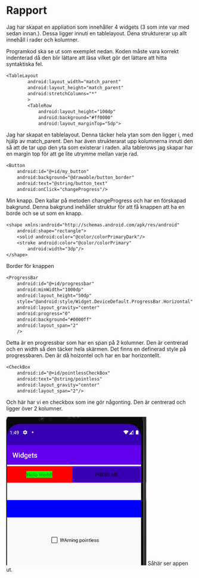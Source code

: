 
# Rapport

Jag har skapat en appliation som innehåller 4 widgets (3 som inte var med sedan innan.).
Dessa ligger innuti en tablelayout. Dena strukturerar up allt innehåll i rader och kolumner.

Programkod ska se ut som exemplet nedan. Koden måste vara korrekt indenterad då den blir lättare att läsa vilket gör det lättare att hitta syntaktiska fel.

```
<TableLayout
        android:layout_width="match_parent"
        android:layout_height="match_parent"
        android:stretchColumns="*"
        >
        <TableRow
            android:layout_height="100dp"
            android:background="#ff0000"
            android:layout_marginTop="5dp">
```
Jag har skapat en tablelayout. Denna täcker hela ytan som den ligger i, med hjälp av match_parent.
Den har även strukterarat upp kolumnerna innuti den så att de tar upp den yta som existerar i raden.
alla tablerows jag skapar har en margin top för att ge lite utrymme mellan varje rad.

```
<Button
    android:id="@+id/my_button"
    android:background="@drawable/button_border"
    android:text="@string/button_text"
    android:onClick="changeProgress"/>
```
Min knapp. Den kallar på metoden changeProgress och har en förskapad bakgrund. 
Denna bakgrund inehåller struktur för att få knappen att ha en borde och se ut som en knapp.
```
<shape xmlns:android="http://schemas.android.com/apk/res/android"
    android:shape="rectangle">
    <solid android:color="@color/colorPrimaryDark"/>
    <stroke android:color="@color/colorPrimary"
        android:width="3dp"/>
</shape>
```
Border för knappen

```
<ProgressBar
    android:id="@+id/progressbar"
    android:minWidth="1000dp"
    android:layout_height="50dp"
    style="@android:style/Widget.DeviceDefault.ProgressBar.Horizontal"
    android:layout_gravity="center"
    android:progress="0"
    android:background="#0000ff"
    android:layout_span="2"
    />
```
Detta är en progressbar som har en span på 2 kolumner. Den är centrerad och en width så den täcker hela skärmen.
Det finns en definerad style på progressbaren. Den är då hoizontel och har en bar horizontellt.

```
<CheckBox
    android:id="@+id/pointlessCheckBox"
    android:text="@string/pointless"
    android:layout_gravity="center"
    android:layout_span="2"/>
```
Och här har vi en checkbox som ine gör någonting. Den är centrerad och ligger över 2 kolumner.


![](screenshot1.png)
Såhär ser appen ut.

